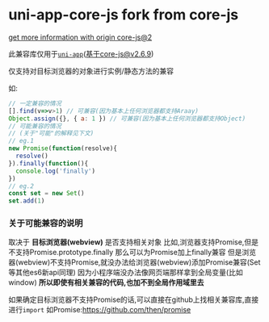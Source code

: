 # uni-app-core-js fork from core-js

[get more information with origin core-js@2](https://github.com/zloirock/core-js/tree/v2)

此兼容库仅用于[`uni-app`](https://uniapp.dcloud.io)(基于core-js@v2.6.9)

仅支持对目标浏览器的对象进行实例/静态方法的兼容

如:
```javascript
// 一定兼容的情况
[].find(v=>v>1) // 可兼容(因为基本上任何浏览器都支持Araay)
Object.assign({}, { a: 1 }) // 可兼容(因为基本上任何浏览器都支持Object)
// 可能兼容的情况
// (关于"可能"的解释见下文)
// eg.1
new Promise(function(resolve){
  resolve()
}).finally(function(){
  console.log('finally')
})
// eg.2
const set = new Set()
set.add(1)
```
### 关于可能兼容的说明
取决于 __目标浏览器(webview)__ 是否支持相关对象
比如,浏览器支持Promise,但是不支持Promise.prototype.finally
那么可以为Promise加上finally兼容
但是浏览器(webview)不支持Promise,就没办法给浏览器(webview)添加Promise兼容(Set等其他es6新api同理)
因为小程序端没办法像网页端那样拿到全局变量(比如window)
__所以即使有相关兼容的代码,也加不到全局作用域里去__

如果确定目标浏览器不支持Promise的话,可以直接在github上找相关兼容库,直接进行`import`
如Promise:https://github.com/then/promise